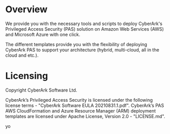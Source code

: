 # Overview

We provide you with the necessary tools and scripts to deploy CyberArk's Privileged Access Security (PAS) solution on Amazon Web Services (AWS) and Microsoft Azure with one click.

The different templates provide you with the flexibility of deploying CyberArk PAS to support your architecture (hybrid, multi-cloud, all in the cloud and etc.).


# Licensing
Copyright CyberArk Software Ltd.

CyberArk’s Privileged Access Security is licensed under the following license terms - "CyberArk Software EULA 20210831.1.pdf". CyberArk’s PAS AWS CloudFormation and Azure Resource Manager (ARM) deployment templates are licensed under Apache License, Version 2.0 - "LICENSE.md".

yo

